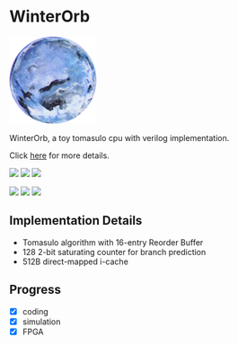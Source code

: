 # WinterOrb

![WinterOrb](assets/WinterOrb.png)

WinterOrb, a toy tomasulo cpu with verilog implementation.

Click [here](https://github.com/ACMClassCourses/RISCV-CPU) for more details.

![](https://img.shields.io/badge/version-1.0.0-green.svg)
![](https://img.shields.io/badge/ISA-rv32i-yellow.svg)
![](https://img.shields.io/github/last-commit/Rainy-Memory/WinterOrb)

![](https://img.shields.io/github/languages/top/Rainy-Memory/WinterOrb)
![](https://img.shields.io/github/languages/code-size/Rainy-Memory/WinterOrb)
![](https://img.shields.io/github/repo-size/Rainy-Memory/WinterOrb)

## Implementation Details

* Tomasulo algorithm with 16-entry Reorder Buffer
* 128 2-bit saturating counter for branch prediction
* 512B direct-mapped i-cache

## Progress

 - [x] coding
 - [x] simulation
 - [x] FPGA